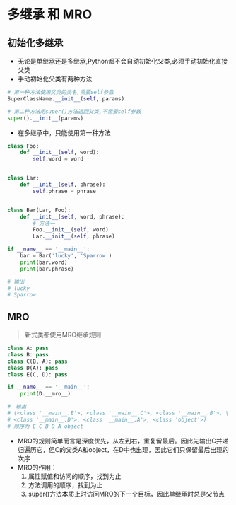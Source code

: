 # 多继承 和 MRO

## 初始化多继承
- 无论是单继承还是多继承,Python都不会自动初始化父类,必须手动初始化直接父类
- 手动初始化父类有两种方法
```python
# 第一种方法使用父类的类名,需要self参数
SuperClassName.__init__(self, params)

# 第二种方法用super()方法返回父类,不需要self参数
super().__init__(params)
```
- 在多继承中，只能使用第一种方法
```python
class Foo:
    def __init__(self, word):
        self.word = word


class Lar:
    def __init__(self, phrase):
        self.phrase = phrase


class Bar(Lar, Foo):
    def __init__(self, word, phrase):
        # 方法一
        Foo.__init__(self, word)
        Lar.__init__(self, phrase)

if __name__ == '__main__':
    bar = Bar('lucky', 'Sparrow')
    print(bar.word)
    print(bar.phrase)

# 输出
# lucky
# Sparrow
```

## MRO
> 新式类都使用MRO继承规则

```python
class A: pass
class B: pass
class C(B, A): pass
class D(A): pass
class E(C, D): pass

if __name__ == '__main__':
    print(D.__mro__)

#　输出
# (<class '__main__.E'>, <class '__main__.C'>, <class '__main__.B'>, \
# <class '__main__.D'>, <class '__main__.A'>, <class 'object'>)
# 顺序为 E C B D A object
```

- MRO的规则简单而言是深度优先，从左到右，重复留最后。因此先输出C并递归遍历它，但C的父类A和object，在D中也出现，因此它们只保留最后出现的次序
- MRO的作用：
    1. 属性赋值和访问的顺序，找到为止
    2. 方法调用的顺序，找到为止
    3. super()方法本质上时访问MRO的下一个目标，因此单继承时总是父节点
